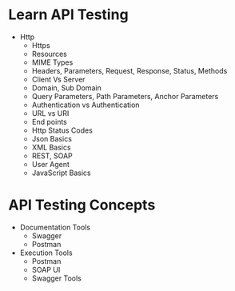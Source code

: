 # Learn API Testing
  - Http
    - Https
    - Resources
    - MIME Types
    - Headers, Parameters, Request, Response, Status, Methods
    - Client Vs Server
    - Domain, Sub Domain
    - Query Parameters, Path Parameters, Anchor Parameters
    - Authentication vs Authentication
    - URL vs URI
    - End points 
    - Http Status Codes
    - Json Basics
    - XML Basics
    - REST, SOAP
    - User Agent
    - JavaScript Basics

# API Testing Concepts
  - Documentation Tools
    - Swagger 
    - Postman
  - Execution Tools
    - Postman
    - SOAP UI
    - Swagger Tools
